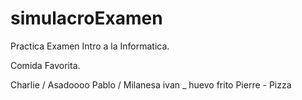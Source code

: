 # simulacroExamen

Practica Examen Intro a la Informatica.

Comida Favorita.

Charlie / Asadoooo
Pablo / Milanesa
ivan _ huevo frito
Pierre - Pizza
